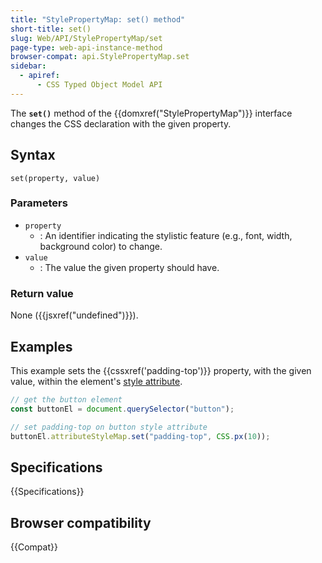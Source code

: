 ```yaml
---
title: "StylePropertyMap: set() method"
short-title: set()
slug: Web/API/StylePropertyMap/set
page-type: web-api-instance-method
browser-compat: api.StylePropertyMap.set
sidebar:
  - apiref:
      - CSS Typed Object Model API
---
```


The **`set()`** method of the {{domxref("StylePropertyMap")}}
interface changes the CSS declaration with the given property.

## Syntax

```js-nolint
set(property, value)
```

### Parameters

- `property`
  - : An identifier indicating the stylistic feature (e.g., font, width, background
    color) to change.
- `value`
  - : The value the given property should have.

### Return value

None ({{jsxref("undefined")}}).

## Examples

This example sets the {{cssxref('padding-top')}} property, with the given value, within
the element's [style attribute](/en-US/docs/Web/HTML/Reference/Global_attributes/style).

```js
// get the button element
const buttonEl = document.querySelector("button");

// set padding-top on button style attribute
buttonEl.attributeStyleMap.set("padding-top", CSS.px(10));
```

## Specifications

{{Specifications}}

## Browser compatibility

{{Compat}}
